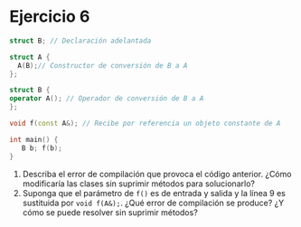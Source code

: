 # Ejercicio 6
```C++
struct B; // Declaración adelantada

struct A {
  A(B);// Constructor de conversión de B a A
};

struct B {
operator A(); // Operador de conversión de B a A
};

void f(const A&); // Recibe por referencia un objeto constante de A

int main() {
   B b; f(b);
}
```
1. Describa el error de compilación que provoca el código anterior.
   ¿Cómo modificaría las clases sin suprimir métodos para solucionarlo?
2. Suponga que el parámetro de `f()` es de entrada y salida y la línea 9 es sustituida por `void f(A&);`.
¿Qué error de compilación se produce? ¿Y cómo se puede resolver sin suprimir métodos?
